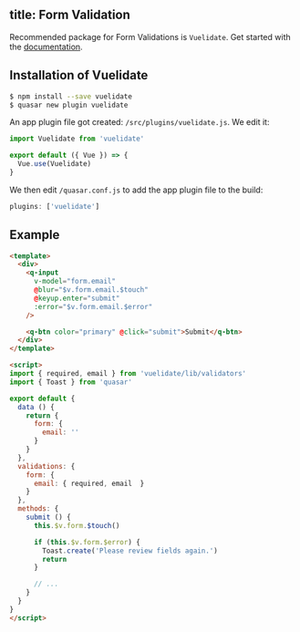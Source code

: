 title: Form Validation
---
Recommended package for Form Validations is `Vuelidate`.
Get started with the [documentation](https://monterail.github.io/vuelidate/).

## Installation of Vuelidate
```bash
$ npm install --save vuelidate
$ quasar new plugin vuelidate
```
An app plugin file got created: `/src/plugins/vuelidate.js`. We edit it:
```js
import Vuelidate from 'vuelidate'

export default ({ Vue }) => {
  Vue.use(Vuelidate)
}
```
We then edit `/quasar.conf.js` to add the app plugin file to the build:
```js
plugins: ['vuelidate']
```

## Example

``` html
<template>
  <div>
    <q-input
      v-model="form.email"
      @blur="$v.form.email.$touch"
      @keyup.enter="submit"
      :error="$v.form.email.$error"
    />

    <q-btn color="primary" @click="submit">Submit</q-btn>
  </div>
</template>

<script>
import { required, email } from 'vuelidate/lib/validators'
import { Toast } from 'quasar'

export default {
  data () {
    return {
      form: {
        email: ''
      }
    }
  },
  validations: {
    form: {
      email: { required, email  }
    }
  },
  methods: {
    submit () {
      this.$v.form.$touch()

      if (this.$v.form.$error) {
        Toast.create('Please review fields again.')
        return
      }

      // ...
    }
  }
}
</script>
```
